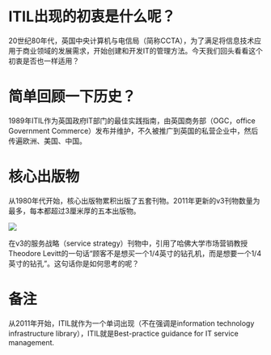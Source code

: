 # ITIL出现的初衷是什么呢？

20世纪80年代，英国中央计算机与电信局（简称CCTA），为了满足将信息技术应用于商业领域的发展需求，开始创建和开发IT的管理方法。今天我们回头看看这个初衷是否也一样适用？

# 简单回顾一下历史？

1989年ITIL作为英国政府IT部门的最佳实践指南，由英国商务部（OGC，office Government Commerce）发布并维护，不久被推广到英国的私营企业中，然后传遍欧洲、美国、中国。

# 核心出版物

从1980年代开始，核心出版物累积出版了五套刊物。2011年更新的v3刊物数量为最多，每本都超过3厘米厚的五本出版物。

![](https://github.com/jiangxianlou/ITIL4/blob/master/Flash%20Card%20for%20ITIL4/Flash%20Card%20for%20ITIL4.jpg?raw=ture)

在v3的服务战略（service strategy）刊物中，引用了哈佛大学市场营销教授Theodore Levitt的一句话“顾客不是想买一个1/4英寸的钻孔机，而是想要一个1/4英寸的钻孔”。这句话你是如何思考的呢？

# 备注

从2011年开始，ITIL就作为一个单词出现（不在强调是information technology infrastructure library），ITIL就是Best-practice guidance for IT service management.
